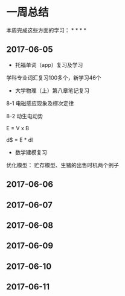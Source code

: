 # 一周总结
本周完成这些方面的学习：
* 
*
*
*

## 2017-06-05
* 托福单词（app）复习及学习

学科专业词汇复习100多个，新学习46个

* 大学物理（上）第八章笔记复习

8-1
电磁感应现象及楞次定律

8-2
动生电动势

E = V x B

d$ = E * dl

* 数学建模复习

优化模型：
贮存模型、生猪的出售时机两个例子

## 2017-06-06

## 2017-06-07

## 2017-06-08

## 2017-06-09

## 2017-06-10

## 2017-06-11
